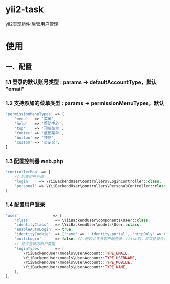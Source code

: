 # yii2-task
yii2实现组件:后管用户管理

# 使用
## 一、配置
### 1.1 登录的默认账号类型 : params -> defaultAccountType，默认 "email"

### 1.2 支持添加的菜单类型 : params -> permissionMenuTypes，默认
```php
'permissionMenuTypes' => [
    'menu'   => '菜单',
    'help'   => '帮助中心',
    'top'    => '顶端菜单',
    'footer' => '底部菜单',
    'button' => '按钮',
    'custom' => '自定义',
]
```

### 1.3 配置控制器 web.php
```php
'controllerMap' => [
    // 后管用户系统
    'login'    => \YiiBackendUser\controllers\LoginController::class,
    'personal' => \YiiBackendUser\controllers\PersonalController::class,
]
```

### 1.4 配置用户登录
```php
'user'               => [
    'class'           => \YiiBackendUser\components\User::class,
    'identityClass'   => \YiiBackendUser\models\User::class,
    'enableAutoLogin' => true,
    'identityCookie'  => ['name' => '_identity-portal', 'httpOnly' => true],
    'multiLogin'      => false, // 是否允许多客户端登录，false时，每次登录会重新生成用户的 auth_key
    // 允许登录的账户类型
    'loginTypes'      => [
        \YiiBackendUser\models\UserAccount::TYPE_EMAIL,
        \YiiBackendUser\models\UserAccount::TYPE_USERNAME,
        \YiiBackendUser\models\UserAccount::TYPE_MOBILE,
        \YiiBackendUser\models\UserAccount::TYPE_NAME,
    ],
],
```